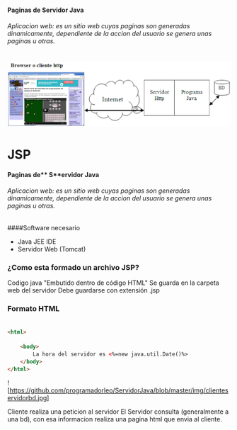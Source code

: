 #### **P**aginas de **S**ervidor **J**ava

###### Aplicacion web: es un sitio web cuyas paginas son generadas dinamicamente, dependiente de la accion del usuario se genera unas paginas u otras.

![](https://github.com/programadorleo/ServidorJava/blob/master/img/clienteservidorbd.png)
=======
# JSP
#### **P**aginas de** S**ervidor **J**ava

###### Aplicacion web: es un sitio web cuyas paginas son generadas dinamicamente, dependiente de la accion del usuario se genera unas paginas u otras.


####Software necesario

- Java JEE IDE
- Servidor Web (Tomcat)


### ¿Como esta formado un archivo JSP?

Codigo java "Embutido dentro de código HTML"
Se guarda en la carpeta web del servidor 
Debe guardarse con extensión .jsp 

### Formato HTML

```html

<html>
   
    <body>
        La hora del servidor es <%=new java.util.Date()%>
    </body>
</html>
```
![https://github.com/programadorleo/ServidorJava/blob/master/img/clienteservidorbd.jpg]

Cliente realiza una peticion al servidor 
El Servidor consulta (generalmente a una bd), con esa informacion
realiza una pagina html que envia al cliente.



